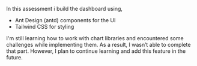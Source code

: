 In this assessment i build the dashboard using,

- Ant Design (antd) components for the UI
- Tailwind CSS for styling

I'm still learning how to work with chart libraries and encountered some challenges while implementing them.
As a result, I wasn’t able to complete that part. However, I plan to continue learning and add this feature in the future.
